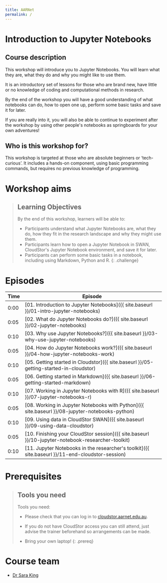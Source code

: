 ```yaml
---
title: AARNet
permalink: /
---
```


# Introduction to Jupyter Notebooks

## Course description

This workshop will introduce you to Jupyter Notebooks. You will learn what they are, what they do and why you might like to use them.

It is an introductory set of lessons for those who are brand new, have little or no knowledge of coding and computational methods in research.

By the end of the workshop you will have a good understanding of what notebooks can do, how to open one up, perform some basic tasks and save it for later.

If you are really into it, you will also be able to continue to experiment after the workshop by using other people's notebooks as springboards for your own adventures!

## Who is this workshop for?

This workshop is targeted at those who are absolute beginners or ‘tech-curious’. It includes a hands-on component, using basic programming commands, but requires no previous knowledge of programming.

# Workshop aims

>## Learning Objectives
> 
> By the end of this workshop, learners will be able to:
> 
> * Participants understand what Jupyter Notebooks are, what they do, how they fit in the research landscape and why they might use them.
> * Participants learn how to open a Jupyter Notebook in SWAN, CloudStor's Jupyter Notebook environment, and save it for later.
> * Participants can perform some basic tasks in a notebook, including using Markdown, Python and R.
{: .challenge}

# Episodes

| Time | Episode |
| --- | --- |
| 0:00 | [01. Introduction to Jupyter Notebooks]({{ site.baseurl }}/01-intro-jupyter-notebooks) |
| 0:05 | [02. What do Jupyter Notebooks do?]({{ site.baseurl }}/02-jupyter-notebooks) |
| 0:10 | [03. Why use Jupyter Notebooks?]({{ site.baseurl }}/03-why-use-jupyter-notebooks) |
| 0:05 | [04. How do Jupyter Notebooks work?]({{ site.baseurl }}/04-how-jupyter-notebooks-work) |
| 0:10 | [05. Getting started in Cloudstor]({{ site.baseurl }}/05-getting-started-in-cloudstor) |
| 0:05 | [06. Getting started in Markdown]({{ site.baseurl }}/06-getting-started-markdown) |
| 0:10 | [07. Working in Jupyter Notebooks with R]({{ site.baseurl }}/07-jupyter-notebooks-r) |
| 0:05 | [08. Working in Jupyter Notebooks with Python]({{ site.baseurl }}/08-jupyter-notebooks-python) |
| 0:10 | [09. Using data in CloudStor SWAN]({{ site.baseurl }}/09-using-data-cloudstor) |
| 0:05 | [10. Finishing your CloudStor session]({{ site.baseurl }}/10-jupyter-notebook-researcher-toolkit) |
| 0:10 | [11. Jupyter Notebooks in the researcher's toolkit]({{ site.baseurl }}/11-end-cloudstor-session) |


# Prerequisites

>## Tools you need
>
>Tools you need:
>
> * Please check that you can log in to [cloudstor.aarnet.edu.au](https://cloudstor.aarnet.edu.au).
>
> * If you do not have CloudStor access you can still attend, just advise the trainer beforehand so arrangements can be made.
>
> * Bring your own laptop!
{: .prereq}


# Course team

* [Dr Sara King](https://orcid.org/0000-0003-3199-5592)


